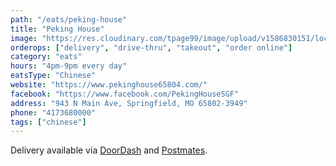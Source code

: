 ```yaml
---
path: "/eats/peking-house"
title: "Peking House"
image: "https://res.cloudinary.com/tpage99/image/upload/v1586830151/local417eats/local417eatslogo.png"
orderops: ["delivery", "drive-thru", "takeout", "order online"]
category: "eats"
hours: "4pm-9pm every day"
eatsType: "Chinese"
website: "https://www.pekinghouse65804.com/"
facebook: "https://www.facebook.com/PekingHouseSGF"
address: "943 N Main Ave, Springfield, MO 65802-3949"
phone: "4173680000"
tags: ["chinese"]
---
```


Delivery available via [DoorDash](https://www.doordash.com/store/peking-house-springfield-403826/en-US) and [Postmates](https://postmates.com/merchant/peking-house-springfield).